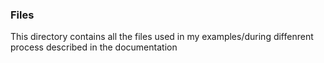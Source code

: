 ### Files

This directory contains all the files used in my examples/during diffenrent process described in the documentation

